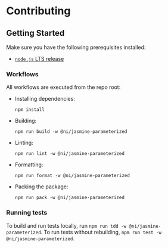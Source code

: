 # Contributing

## Getting Started

Make sure you have the following prerequisites installed:
- [`node.js` LTS release](https://nodejs.org/en/download/)

### Workflows

All workflows are executed from the repo root:

- Installing dependencies:
    ```
    npm install
    ```

- Building:
    ```
    npm run build -w @ni/jasmine-parameterized
    ```

- Linting:
    ```
    npm run lint -w @ni/jasmine-parameterized
    ```

- Formatting:
    ```
    npm run format -w @ni/jasmine-parameterized
    ```

- Packing the package:
    ```
    npm run pack -w @ni/jasmine-parameterized
    ```

### Running tests

To build and run tests locally, run `npm run tdd -w @ni/jasmine-parameterized`. To run tests without rebuilding, `npm run test -w @ni/jasmine-parameterized`.
